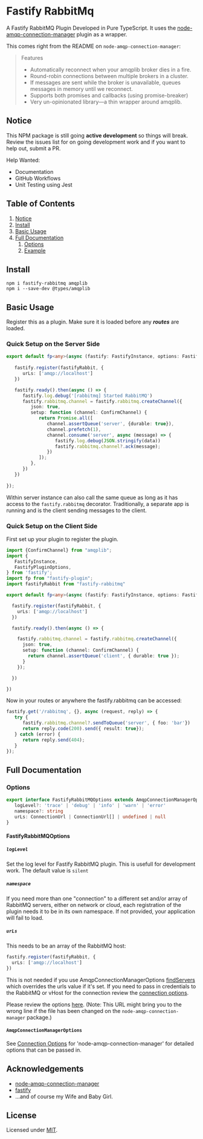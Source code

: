 # Fastify RabbitMq

A Fastify RabbitMQ Plugin Developed in Pure TypeScript.
It uses the [node-amqp-connection-manager](https://github.com/jwalton/node-amqp-connection-manager) plugin as a wrapper.

This comes right from the README on ```node-amqp-connection-manager```:

> Features
> * Automatically reconnect when your amqplib broker dies in a fire.
> * Round-robin connections between multiple brokers in a cluster.
> * If messages are sent while the broker is unavailable, queues messages in memory until we reconnect.
> * Supports both promises and callbacks (using promise-breaker)
> * Very un-opinionated library—a thin wrapper around amqplib.

## Notice

This NPM package is still going **active development** so things will break. Review the issues list for on going development work and if you want to help out, submit a PR.

Help Wanted:
* Documentation
* GitHub Workflows
* Unit Testing using Jest

## Table of Contents

1. [Notice](#notice)
2. [Install](#install)
2. [Basic Usage](#basic-usage)
3. [Full Documentation](#full-documentation)
   1. [Options](#options)
   2. [Example](#example)

## Install
```
npm i fastify-rabbitmq amqplib
npm i --save-dev @types/amqplib
```

## Basic Usage
Register this as a plugin.
Make sure it is loaded before any ***routes*** are loaded.

### Quick Setup on the Server Side

```typescript
export default fp<any>(async (fastify: FastifyInstance, options: FastifyPluginOptions) => {
  
   fastify.register(fastifyRabbit, {
      urLs: ['amqp://localhost']
   })

   fastify.ready().then(async () => {
      fastify.log.debug('[rabbitmq] Started RabbitMQ')
      fastify.rabbitmq.channel = fastify.rabbitmq.createChannel({
         json: true,
         setup: function (channel: ConfirmChannel) {
            return Promise.all([
               channel.assertQueue('server', {durable: true}),
               channel.prefetch(1),
               channel.consume('server', async (message) => {
                  fastify.log.debug(JSON.stringify(data))
                  fastify.rabbitmq.channel?.ack(message);
               })
            ]);
         },
      })
   })
   
});
```

Within server instance can also call the same queue as long as it has access to the ``fastify.rabbitmq`` decorator.
Traditionally, a separate app is running and is the client sending messages to the client.

### Quick Setup on the Client Side

First set up your plugin to register the plugin.

```typescript
import {ConfirmChannel} from "amqplib";
import {
   FastifyInstance,
   FastifyPluginOptions,
} from 'fastify';
import fp from "fastify-plugin";
import fastifyRabbit from "fastify-rabbitmq"

export default fp<any>(async (fastify: FastifyInstance, options: FastifyPluginOptions) => {

  fastify.register(fastifyRabbit, {
    urLs: ['amqp://localhost']
  })

  fastify.ready().then(async () => {

    fastify.rabbitmq.channel = fastify.rabbitmq.createChannel({
      json: true,
      setup: function (channel: ConfirmChannel) {
        return channel.assertQueue('client', { durable: true });
      }
    });

  })

})
```

Now in your routes or anywhere the fastify.rabbitmq can be accessed:

```typescript
fastify.get('/rabbitmq', {}, async (request, reply) => {
   try {
      fastify.rabbitmq.channel?.sendToQueue('server', { foo: 'bar'})
      return reply.code(200).send({ result: true});
   } catch (error) {
      return reply.send(404);
   }
});
```

## Full Documentation

### Options

```typescript
export interface FastifyRabbitMQOptions extends AmqpConnectionManagerOptions {
   logLevel?: 'trace' | 'debug' | 'info' | 'warn' | 'error'
   namespace?: string
   urLs: ConnectionUrl | ConnectionUrl[] | undefined | null
}
```
#### FastifyRabbitMQOptions

##### `logLevel`

Set the log level for Fastify RabbitMQ plugin. This is usefull for development work. The default value is ```silent```

##### `namespace`

If you need more than one "connection" to a different set and/or array of RabbitMQ servers,
either on network or cloud, each registration of the plugin needs it to be in its own namespace.
If not provided, your application will fail to load.

##### `urLs`

This needs to be an array of the RabbitMQ host:

```typescript
fastify.register(fastifyRabbit, {
  urLs: ['amqp://localhost']
})
```

This is not needed
if you use AmqpConnectionManagerOptions [findServers](https://github.com/jwalton/node-amqp-connection-manager#connecturls-options)
which overrides the urls value if it's set.
If you need
to pass in credentials to the RabbitMQ or vHost for the connection review the [connection options](#amqpconnectionmanageroptions).

Please review the options [here](https://github.com/jwalton/node-amqp-connection-manager/blob/master/src/AmqpConnectionManager.ts#L26C13-L26C34).
(Note:
This URL might bring you to the wrong line
if the file has been changed on the ```node-amqp-connection-manager``` package.)

#### ```AmqpConnectionManagerOptions```

See [Connection Options](https://github.com/jwalton/node-amqp-connection-manager#connecturls-options) for 'node-amqp-connection-manager' for detailed options that can be passed in.

## Acknowledgements

- [node-amqp-connection-manager](https://github.com/jwalton/node-amqp-connection-manager)
- [fastify](https://fastify.dev/)
- ...and of course my Wife and Baby Girl.

## License

Licensed under [MIT](./LICENSE).